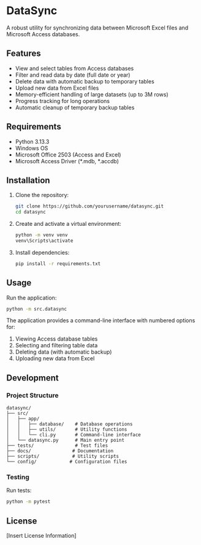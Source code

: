 # DataSync

A robust utility for synchronizing data between Microsoft Excel files and Microsoft Access databases.

## Features

- View and select tables from Access databases
- Filter and read data by date (full date or year)
- Delete data with automatic backup to temporary tables
- Upload new data from Excel files
- Memory-efficient handling of large datasets (up to 3M rows)
- Progress tracking for long operations
- Automatic cleanup of temporary backup tables

## Requirements

- Python 3.13.3
- Windows OS
- Microsoft Office 2503 (Access and Excel)
- Microsoft Access Driver (*.mdb, *.accdb)

## Installation

1. Clone the repository:
   ```bash
   git clone https://github.com/yourusername/datasync.git
   cd datasync
   ```

2. Create and activate a virtual environment:
   ```bash
   python -m venv venv
   venv\Scripts\activate
   ```

3. Install dependencies:
   ```bash
   pip install -r requirements.txt
   ```

## Usage

Run the application:
```bash
python -m src.datasync
```

The application provides a command-line interface with numbered options for:
1. Viewing Access database tables
2. Selecting and filtering table data
3. Deleting data (with automatic backup)
4. Uploading new data from Excel

## Development

### Project Structure
```
datasync/
├── src/
│   ├── app/
│   │   ├── database/    # Database operations
│   │   ├── utils/       # Utility functions
│   │   └── cli.py       # Command-line interface
│   └── datasync.py      # Main entry point
├── tests/               # Test files
├── docs/               # Documentation
├── scripts/            # Utility scripts
└── config/            # Configuration files
```

### Testing

Run tests:
```bash
python -m pytest
```

## License

[Insert License Information]
